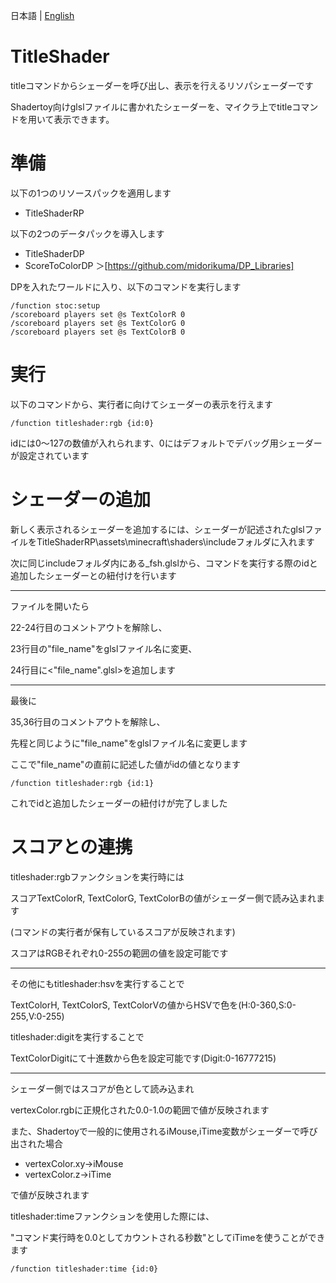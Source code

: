 日本語 | [English](https://github.com/midorikuma/TitleShader/blob/main/README.md)
# TitleShader
titleコマンドからシェーダーを呼び出し、表示を行えるリソパシェーダーです

Shadertoy向けglslファイルに書かれたシェーダーを、マイクラ上でtitleコマンドを用いて表示できます。

# 準備
以下の1つのリソースパックを適用します

* TitleShaderRP

以下の2つのデータパックを導入します

* TitleShaderDP
* ScoreToColorDP
＞[https://github.com/midorikuma/DP_Libraries]

DPを入れたワールドに入り、以下のコマンドを実行します
```
/function stoc:setup
/scoreboard players set @s TextColorR 0
/scoreboard players set @s TextColorG 0
/scoreboard players set @s TextColorB 0
```

# 実行
以下のコマンドから、実行者に向けてシェーダーの表示を行えます
```
/function titleshader:rgb {id:0}
```
idには0～127の数値が入れられます、0にはデフォルトでデバッグ用シェーダーが設定されています

# シェーダーの追加
新しく表示されるシェーダーを追加するには、シェーダーが記述されたglslファイルをTitleShaderRP\assets\minecraft\shaders\includeフォルダに入れます

次に同じincludeフォルダ内にある_fsh.glslから、コマンドを実行する際のidと追加したシェーダーとの紐付けを行います
***
ファイルを開いたら

22-24行目のコメントアウトを解除し、

23行目の"file_name"をglslファイル名に変更、

24行目に<"file_name".glsl>を追加します
***
最後に

35,36行目のコメントアウトを解除し、

先程と同じように"file_name"をglslファイル名に変更します

ここで"file_name"の直前に記述した値がidの値となります
```
/function titleshader:rgb {id:1}
```
これでidと追加したシェーダーの紐付けが完了しました

# スコアとの連携
titleshader:rgbファンクションを実行時には

スコアTextColorR, TextColorG, TextColorBの値がシェーダー側で読み込まれます

(コマンドの実行者が保有しているスコアが反映されます)

スコアはRGBそれぞれ0-255の範囲の値を設定可能です
***
その他にもtitleshader:hsvを実行することで

TextColorH, TextColorS, TextColorVの値からHSVで色を(H:0-360,S:0-255,V:0-255)

titleshader:digitを実行することで

TextColorDigitにて十進数から色を設定可能です(Digit:0-16777215)
***
シェーダー側ではスコアが色として読み込まれ

vertexColor.rgbに正規化された0.0-1.0の範囲で値が反映されます

また、Shadertoyで一般的に使用されるiMouse,iTime変数がシェーダーで呼び出された場合
* vertexColor.xy→iMouse
* vertexColor.z→iTime

で値が反映されます

titleshader:timeファンクションを使用した際には、

"コマンド実行時を0.0としてカウントされる秒数"としてiTimeを使うことができます
```
/function titleshader:time {id:0}
```
